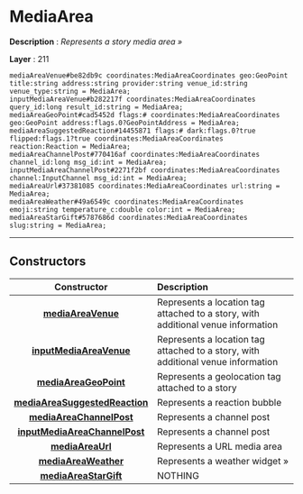 # MediaArea

**Description** : *Represents a story media area &raquo;*

**Layer** : 211

```tl
mediaAreaVenue#be82db9c coordinates:MediaAreaCoordinates geo:GeoPoint title:string address:string provider:string venue_id:string venue_type:string = MediaArea;
inputMediaAreaVenue#b282217f coordinates:MediaAreaCoordinates query_id:long result_id:string = MediaArea;
mediaAreaGeoPoint#cad5452d flags:# coordinates:MediaAreaCoordinates geo:GeoPoint address:flags.0?GeoPointAddress = MediaArea;
mediaAreaSuggestedReaction#14455871 flags:# dark:flags.0?true flipped:flags.1?true coordinates:MediaAreaCoordinates reaction:Reaction = MediaArea;
mediaAreaChannelPost#770416af coordinates:MediaAreaCoordinates channel_id:long msg_id:int = MediaArea;
inputMediaAreaChannelPost#2271f2bf coordinates:MediaAreaCoordinates channel:InputChannel msg_id:int = MediaArea;
mediaAreaUrl#37381085 coordinates:MediaAreaCoordinates url:string = MediaArea;
mediaAreaWeather#49a6549c coordinates:MediaAreaCoordinates emoji:string temperature_c:double color:int = MediaArea;
mediaAreaStarGift#5787686d coordinates:MediaAreaCoordinates slug:string = MediaArea;
```

---

## Constructors

| Constructor | Description |
| :---: | :--- |
| [**mediaAreaVenue**](constructor/mediaAreaVenue) | Represents a location tag attached to a story, with additional venue information |
| [**inputMediaAreaVenue**](constructor/inputMediaAreaVenue) | Represents a location tag attached to a story, with additional venue information |
| [**mediaAreaGeoPoint**](constructor/mediaAreaGeoPoint) | Represents a geolocation tag attached to a story |
| [**mediaAreaSuggestedReaction**](constructor/mediaAreaSuggestedReaction) | Represents a reaction bubble |
| [**mediaAreaChannelPost**](constructor/mediaAreaChannelPost) | Represents a channel post |
| [**inputMediaAreaChannelPost**](constructor/inputMediaAreaChannelPost) | Represents a channel post |
| [**mediaAreaUrl**](constructor/mediaAreaUrl) | Represents a URL media area |
| [**mediaAreaWeather**](constructor/mediaAreaWeather) | Represents a weather widget » |
| [**mediaAreaStarGift**](constructor/mediaAreaStarGift) | NOTHING |